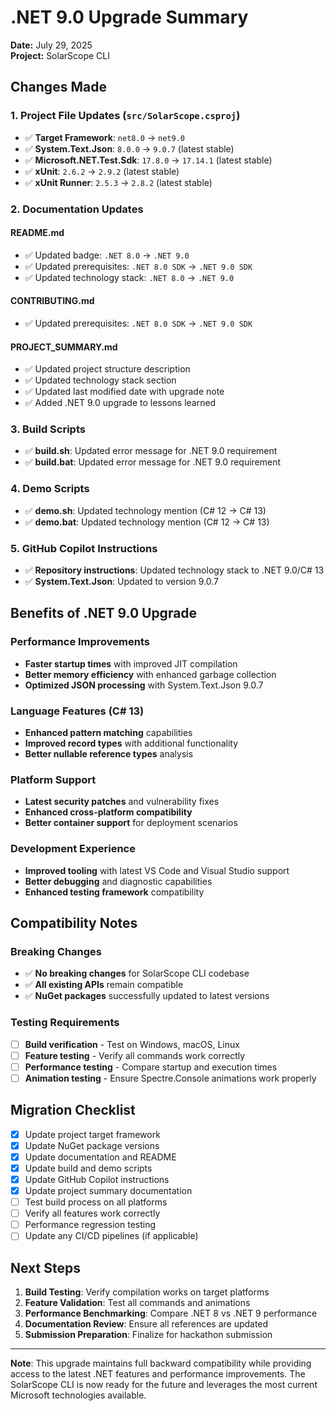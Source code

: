 # .NET 9.0 Upgrade Summary

**Date:** July 29, 2025  
**Project:** SolarScope CLI

## Changes Made

### 1. Project File Updates (`src/SolarScope.csproj`)
- ✅ **Target Framework**: `net8.0` → `net9.0`
- ✅ **System.Text.Json**: `8.0.0` → `9.0.7` (latest stable)
- ✅ **Microsoft.NET.Test.Sdk**: `17.8.0` → `17.14.1` (latest stable)
- ✅ **xUnit**: `2.6.2` → `2.9.2` (latest stable)
- ✅ **xUnit Runner**: `2.5.3` → `2.8.2` (latest stable)

### 2. Documentation Updates

#### README.md
- ✅ Updated badge: `.NET 8.0` → `.NET 9.0`
- ✅ Updated prerequisites: `.NET 8.0 SDK` → `.NET 9.0 SDK`
- ✅ Updated technology stack: `.NET 8.0` → `.NET 9.0`

#### CONTRIBUTING.md
- ✅ Updated prerequisites: `.NET 8.0 SDK` → `.NET 9.0 SDK`

#### PROJECT_SUMMARY.md
- ✅ Updated project structure description
- ✅ Updated technology stack section
- ✅ Updated last modified date with upgrade note
- ✅ Added .NET 9.0 upgrade to lessons learned

### 3. Build Scripts
- ✅ **build.sh**: Updated error message for .NET 9.0 requirement
- ✅ **build.bat**: Updated error message for .NET 9.0 requirement

### 4. Demo Scripts
- ✅ **demo.sh**: Updated technology mention (C# 12 → C# 13)
- ✅ **demo.bat**: Updated technology mention (C# 12 → C# 13)

### 5. GitHub Copilot Instructions
- ✅ **Repository instructions**: Updated technology stack to .NET 9.0/C# 13
- ✅ **System.Text.Json**: Updated to version 9.0.7

## Benefits of .NET 9.0 Upgrade

### Performance Improvements
- **Faster startup times** with improved JIT compilation
- **Better memory efficiency** with enhanced garbage collection
- **Optimized JSON processing** with System.Text.Json 9.0.7

### Language Features (C# 13)
- **Enhanced pattern matching** capabilities
- **Improved record types** with additional functionality
- **Better nullable reference types** analysis

### Platform Support
- **Latest security patches** and vulnerability fixes
- **Enhanced cross-platform compatibility**
- **Better container support** for deployment scenarios

### Development Experience
- **Improved tooling** with latest VS Code and Visual Studio support
- **Better debugging** and diagnostic capabilities
- **Enhanced testing framework** compatibility

## Compatibility Notes

### Breaking Changes
- ✅ **No breaking changes** for SolarScope CLI codebase
- ✅ **All existing APIs** remain compatible
- ✅ **NuGet packages** successfully updated to latest versions

### Testing Requirements
- [ ] **Build verification** - Test on Windows, macOS, Linux
- [ ] **Feature testing** - Verify all commands work correctly
- [ ] **Performance testing** - Compare startup and execution times
- [ ] **Animation testing** - Ensure Spectre.Console animations work properly

## Migration Checklist

- [x] Update project target framework
- [x] Update NuGet package versions
- [x] Update documentation and README
- [x] Update build and demo scripts
- [x] Update GitHub Copilot instructions
- [x] Update project summary documentation
- [ ] Test build process on all platforms
- [ ] Verify all features work correctly
- [ ] Performance regression testing
- [ ] Update any CI/CD pipelines (if applicable)

## Next Steps

1. **Build Testing**: Verify compilation works on target platforms
2. **Feature Validation**: Test all commands and animations
3. **Performance Benchmarking**: Compare .NET 8 vs .NET 9 performance
4. **Documentation Review**: Ensure all references are updated
5. **Submission Preparation**: Finalize for hackathon submission

---

**Note**: This upgrade maintains full backward compatibility while providing access to the latest .NET features and performance improvements. The SolarScope CLI is now ready for the future and leverages the most current Microsoft technologies available.
